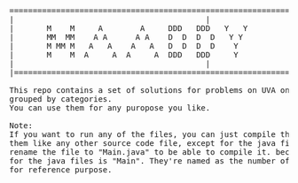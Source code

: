 <pre>
==============================================================================|  
|									      |  
|		M    M     A	    A     DDD   DDD   Y   Y		      |  
|		MM  MM    A A	   A A    D  D  D  D   Y Y		      |  
|		M MM M   A   A	  A   A   D  D  D  D    Y		      |  
|		M    M  A     A	 A     A  DDD   DDD     Y		      |  
|									      |  
|==============================================================================  
  
This repo contains a set of solutions for problems on UVA online judge,   
grouped by categories.  
You can use them for any puropose you like.  
  
Note:  
If you want to run any of the files, you can just compile them them and run  
them like any other source code file, except for the java files. You need to   
rename the file to "Main.java" to be able to compile it. because the main class  
for the java files is "Main". They're named as the number of the problem just  
for reference purpose.  
</pre>
 
